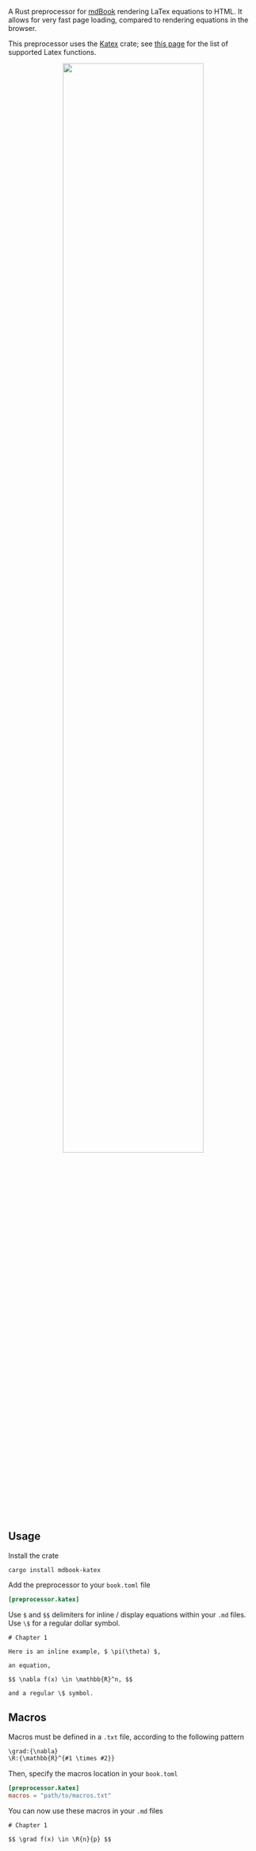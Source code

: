 A Rust preprocessor for [mdBook](https://github.com/rust-lang/mdBook) rendering LaTex equations to HTML. It allows for very fast page loading, compared to rendering equations in the browser.

This preprocessor uses the [Katex](https://github.com/xu-cheng/katex-rs) crate; see [this page](https://katex.org/docs/supported.html) for the list of supported Latex functions.


<p align="center">
  <img width="75%" height="75%" src="https://raw.githubusercontent.com/lzanini/mdbook-katex/master/katex_mathjax.gif">
</p>

## Usage

Install the crate

```
cargo install mdbook-katex
```

Add the preprocessor to your `book.toml` file

```toml
[preprocessor.katex]
```

Use `$` and `$$` delimiters for inline / display equations within your `.md` files. Use `\$` for a regular dollar symbol.

```
# Chapter 1

Here is an inline example, $ \pi(\theta) $, 

an equation,

$$ \nabla f(x) \in \mathbb{R}^n, $$

and a regular \$ symbol.
```

## Macros

Macros must be defined in a `.txt` file, according to the following pattern

```txt
\grad:{\nabla}
\R:{\mathbb{R}^{#1 \times #2}}
```

Then, specify the macros location in your `book.toml`

```toml
[preprocessor.katex]
macros = "path/to/macros.txt"
```

You can now use these macros in your `.md` files

```
# Chapter 1

$$ \grad f(x) \in \R{n}{p} $$
```
